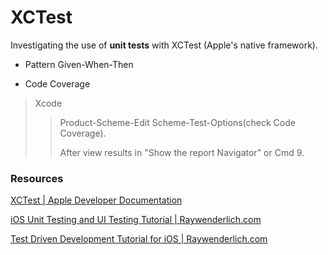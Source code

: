 # XCTest
Investigating the use of **unit tests** with XCTest (Apple's native framework).

- Pattern Given-When-Then

- Code Coverage
> Xcode
> 
>> Product-Scheme-Edit Scheme-Test-Options(check Code Coverage).
>> 
>> After view results in "Show the report Navigator" or Cmd 9.

### Resources
[XCTest | Apple Developer Documentation](https://developer.apple.com/documentation/xctest)

[iOS Unit Testing and UI Testing Tutorial | Raywenderlich.com](https://www.raywenderlich.com/960290-ios-unit-testing-and-ui-testing-tutorial)

[Test Driven Development Tutorial for iOS | Raywenderlich.com](https://www.raywenderlich.com/5522-test-driven-development-tutorial-for-ios-getting-started)

